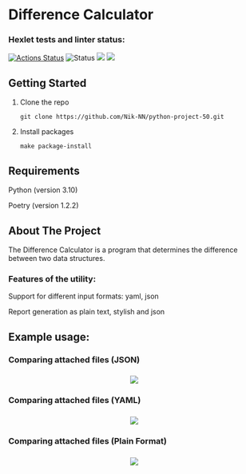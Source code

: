 # Difference Calculator

### Hexlet tests and linter status:
[![Actions Status](https://github.com/Nik-NN/python-project-50/workflows/hexlet-check/badge.svg)](https://github.com/Nik-NN/python-project-50/actions)
![Status](https://github.com/Nik-NN/python-project-50/actions/workflows/cheks.yml/badge.svg)
<a href="https://codeclimate.com/github/Nik-NN/python-project-50/maintainability"><img src="https://api.codeclimate.com/v1/badges/606ae4e086acb5bfcbcf/maintainability" /></a>
<a href="https://codeclimate.com/github/Nik-NN/python-project-50/test_coverage"><img src="https://api.codeclimate.com/v1/badges/606ae4e086acb5bfcbcf/test_coverage" /></a>

## Getting Started

1. Clone the repo
   ```
   git clone https://github.com/Nik-NN/python-project-50.git
   ```
2. Install packages
   ```
   make package-install
   ```
## Requirements

Python (version 3.10)

Poetry (version 1.2.2)
   
## About The Project

The Difference Calculator is a program that determines the difference between two data structures.

### Features of the utility:

Support for different input formats: yaml, json

Report generation as plain text, stylish and json

## Example usage:

### Comparing attached files (JSON)

<h3 align="center"><a href="https://asciinema.org/a/gBDhaz37GhhTq5padjF1aqvME" target="_blank"><img src="https://asciinema.org/a/gBDhaz37GhhTq5padjF1aqvME.svg" /></a></h3>

### Comparing attached files (YAML)

<h3 align="center"><a href="https://asciinema.org/a/A9QDJqQqp1QEjrnQva8kCWdEo" target="_blank"><img src="https://asciinema.org/a/A9QDJqQqp1QEjrnQva8kCWdEo.svg" /></a></h3>

### Comparing attached files (Plain Format)

<h3 align="center"><a href="https://asciinema.org/a/IbL13ETIr8QbiDN8OrGxMv1xN" target="_blank"><img src="https://asciinema.org/a/IbL13ETIr8QbiDN8OrGxMv1xN.svg" /></a></h3>
